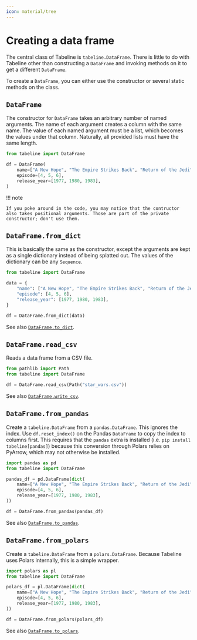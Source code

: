 ```yaml
---
icon: material/tree
---
```


# Creating a data frame

The central class of Tabeline is `tabeline.DataFrame`. There is little to do with Tabeline other than constructing a `DataFrame` and invoking methods on it to get a different `DataFrame`.

To create a `DataFrame`, you can either use the constructor or several static methods on the class.


## `DataFrame`

The constructor for `DataFrame` takes an arbitrary number of named arguments. The name of each argument creates a column with the same name. The value of each named argument must be a list, which becomes the values under that column. Naturally, all provided lists must have the same length.

```python
from tabeline import DataFrame

df = DataFrame(
    name=["A New Hope", "The Empire Strikes Back", "Return of the Jedi"],
    episode=[4, 5, 6],
    release_year=[1977, 1980, 1983],
)
```

!!! note

    If you poke around in the code, you may notice that the contructor also takes positional arguments. Those are part of the private constructor; don't use them.


## `DataFrame.from_dict`

This is basically the same as the constructor, except the arguments are kept as a single dictionary instead of being splatted out. The values of the dictionary can be any `Sequence`.

```python
from tabeline import DataFrame

data = {
    "name": ["A New Hope", "The Empire Strikes Back", "Return of the Jedi"],
    "episode": [4, 5, 6],
    "release_year": [1977, 1980, 1983],
}

df = DataFrame.from_dict(data)
```

See also [`DataFrame.to_dict`](export.md#to_dict).


## `DataFrame.read_csv`

Reads a data frame from a CSV file.

```python
from pathlib import Path
from tabeline import DataFrame

df = DataFrame.read_csv(Path("star_wars.csv"))
```

See also [`DataFrame.write_csv`](export.md#write_csvfilename).


## `DataFrame.from_pandas`

Create a `tabeline.DataFrame` from a `pandas.DataFrame`. This ignores the index. Use `df.reset_index()` on the Pandas `DataFrame` to copy the index to columns first. This requires that the `pandas` extra is installed (i.e. `pip install tabeline[pandas]`) because this conversion through Polars relies on PyArrow, which may not otherwise be installed.

```python
import pandas as pd
from tabeline import DataFrame

pandas_df = pd.DataFrame(dict(
    name=["A New Hope", "The Empire Strikes Back", "Return of the Jedi"],
    episode=[4, 5, 6],
    release_year=[1977, 1980, 1983],
))

df = DataFrame.from_pandas(pandas_df)
```

See also [`DataFrame.to_pandas`](export.md#to_pandas).


## `DataFrame.from_polars`

Create a `tabeline.DataFrame` from a `polars.DataFrame`. Because Tabeline uses Polars internally, this is a simple wrapper.

```python
import polars as pl
from tabeline import DataFrame

polars_df = pl.DataFrame(dict(
    name=["A New Hope", "The Empire Strikes Back", "Return of the Jedi"],
    episode=[4, 5, 6],
    release_year=[1977, 1980, 1983],
))

df = DataFrame.from_polars(polars_df)
```

See also [`DataFrame.to_polars`](export.md#to_polars).
